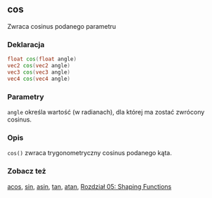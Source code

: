 ## cos
Zwraca cosinus podanego parametru

### Deklaracja
```glsl
float cos(float angle)
vec2 cos(vec2 angle)
vec3 cos(vec3 angle)
vec4 cos(vec4 angle)
```

### Parametry
```angle``` określa wartość (w radianach), dla której ma zostać zwrócony cosinus.

### Opis
```cos()``` zwraca trygonometryczny cosinus podanego kąta.

<div class="simpleFunction" data="y = cos(x); "></div>

### Zobacz też
[acos](/glossary/?lan=pl&search=acos), [sin](/glossary/?lan=pl&search=sin), [asin](/glossary/?lan=pl&search=asin), [tan](/glossary/?lan=pl&search=tan), [atan](/glossary/?lan=pl&search=atan), [Rozdział 05: Shaping Functions](/05/?lan=pl)